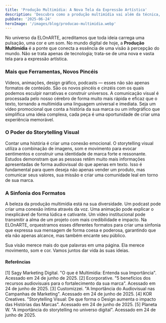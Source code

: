 ```yaml
---
title: 'Produção Multimídia: A Nova Tela da Expressão Artística'
description: 'Descubra como a produção multimídia vai além da técnica, transformando-se em uma poderosa ferramenta de storytelling para dar vida às suas ideias e construir uma presença online autêntica.'
pubDate: '2025-06-24'
heroImage: '/images/blog/producao-multimidia.webp'
---
```


No universo da ELOnARTE, acreditamos que toda ideia carrega uma pulsação, uma cor e um som. No mundo digital de hoje, a **Produção Multimídia** é a ponte que conecta a essência de uma visão à percepção do mundo. Não se trata apenas de tecnologia; trata-se de uma nova e vasta tela para a expressão artística.

### Mais que Ferramentas, Novos Pincéis

Vídeos, animações, design gráfico, podcasts — esses não são apenas formatos de conteúdo. São os novos pincéis e cinzéis com os quais podemos esculpir narrativas e construir universos. A comunicação visual é processada pelo nosso cérebro de forma muito mais rápida e eficaz que o texto, tornando a multimídia uma linguagem universal e imediata. Seja um vídeo promocional que conta a história da sua marca ou um infográfico que simplifica uma ideia complexa, cada peça é uma oportunidade de criar uma experiência memorável.

### O Poder do Storytelling Visual

Contar uma história é criar uma conexão emocional. O storytelling visual utiliza a combinação de imagens, som e movimento para evocar sentimentos e construir uma identidade de marca forte e ressonante. Estudos demonstram que as pessoas retêm muito mais informações apresentadas de forma audiovisual do que apenas em texto. Isso é fundamental para quem deseja não apenas vender um produto, mas comunicar seus valores, sua missão e criar uma comunidade leal em torno de sua marca.

### A Sinfonia dos Formatos

A beleza da produção multimídia está na sua diversidade. Um podcast pode criar uma conexão íntima através da voz. Uma animação pode explicar o inexplicável de forma lúdica e cativante. Um vídeo institucional pode transmitir a alma de um projeto com mais credibilidade e impacto. Na ELOnARTE, orquestramos esses diferentes formatos para criar uma sinfonia que expressa sua mensagem de forma coesa e poderosa, garantindo que ela não apenas alcance, mas também encante seu público.

Sua visão merece mais do que palavras em uma página. Ela merece movimento, som e cor. Vamos juntos dar vida às suas ideias.

#### **Referências**
[1] Sagy Marketing Digital. "O que é Multimídia: Entenda sua Importância". Acessado em 24 de junho de 2025.
[2] Ecorporative. "5 benefícios dos recursos audiovisuais para o fortalecimento da sua marca". Acessado em 24 de junho de 2025.
[3] Customizzei. "A Importância do Audiovisual nas Campanhas de Marketing". Acessado em 24 de junho de 2025.
[4] KOR Creatives. "Storytelling Visual: De que forma o Design aumenta o impacto das Histórias das Marcas". Acessado em 24 de junho de 2025.
[5] Planeta W. "A importância do storytelling no universo digital". Acessado em 24 de junho de 2025.